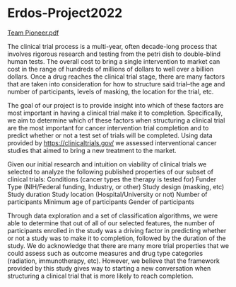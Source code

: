 # Erdos-Project2022


[Team Pioneer.pdf](https://github.com/Asiawyatt/Erdos-Project2022/files/8838236/Team.Pioneer.pdf)

The clinical trial process is a multi-year, often decade-long process that involves rigorous research and testing from the petri dish to double-blind human tests. The overall cost to bring a single intervention to market can cost in the range of hundreds of millions of dollars to well over a billion dollars. Once a drug reaches the clinical trial stage, there are many factors that are taken into consideration for how to structure said trial–the age and number of participants, levels of masking, the location for the trial, etc. 

The goal of our project is to provide insight into which of these factors are most important in having a clinical trial make it to completion. Specifically, we aim to determine which of these factors when structuring a clinical trial are the most important for cancer intervention trial completion and to predict whether or not a test set of trials will be completed. Using data provided by https://clinicaltrials.gov/ we assessed interventional cancer studies that aimed to bring a new treatment to the market.

Given our initial research and intuition on viability of clinical trials we selected to analyze the following published properties of our subset of clinical trials:
Conditions (cancer types the therapy is tested for)
Funder Type (NIH/Federal funding, Industry, or other)
Study design (masking, etc)
Study duration
Study location (Hospital/University or not)
Number of participants
Minimum age of participants
Gender of participants 

Through data exploration and a set of classification algorithms, we were able to determine that out of all of our selected features, the number of participants enrolled in the study was a driving factor in predicting whether or not a study was to make it to completion, followed by the duration of the study. We do acknowledge that there are many more trial properties that we could assess such as outcome measures and drug type categories (radiation, immunotherapy, etc). However, we believe that the framework provided by this study gives way to starting a new conversation when structuring a clinical trial that is more likely to reach completion.

